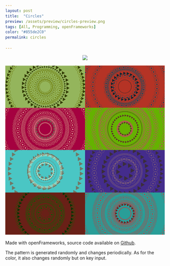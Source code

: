 ```yaml
---
layout: post
title:  "Circles"
preview: /assets/preview/circles-preview.png
tags: [All, Programming, openFrameworks]
color: "#855de2C0"
permalink: circles

---
```


<p align="center">
  <img src="/assets/of_circles/of_circular_pattern_800.gif"/>
</p>
<p align="center">
    <img src="/assets/of_circles/of_patchwork_reduced.jpg"/>
</p>

Made with openFrameworks, source code available on [Github](https://github.com/aklevy/randCircularPattern).

The pattern is generated randomly and changes periodically. As for the color, it also changes randomly but on key input.
